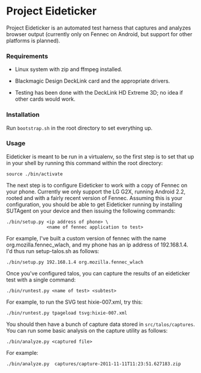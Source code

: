 Project Eideticker
==================

Project Eideticker is an automated test harness that captures and analyzes
browser output (currently only on Fennec on Android, but support for other
platforms is planned).

### Requirements

* Linux system with zip and ffmpeg installed.

* Blackmagic Design DeckLink card and the appropriate drivers.

 * Testing has been done with the DeckLink HD Extreme 3D; no idea if other
   cards would work.


### Installation

Run `bootstrap.sh` in the root directory to set everything up.

### Usage

Eideticker is meant to be run in a virtualenv, so the first step is to set
that up in your shell by running this command within the root directory:

    source ./bin/activate

The next step is to configure Eideticker to work with a copy of Fennec on
your phone. Currently we only support the LG G2X, running Android 2.2,
rooted and with a fairly recent version of Fennec. Assuming this is your
configuration, you should be able to get Eideticker running by installing
SUTAgent on your device and then issuing the following commands:

    ./bin/setup.py <ip address of phone> \
                   <name of fennec application to test>

For example, I've built a custom version of fennec with the name
org.mozilla.fennec_wlach, and my phone has an ip address of 192.168.1.4.
I'd thus run setup-talos.sh as follows:

    ./bin/setup.py 192.168.1.4 org.mozilla.fennec_wlach

Once you've configured talos, you can capture the results of an eideticker
test with a single command:

    ./bin/runtest.py <name of test> <subtest>

For example, to run the SVG test hixie-007.xml, try this:

    ./bin/runtest.py tpageload tsvg:hixie-007.xml

You should then have a bunch of capture data stored in `src/talos/captures`.
You can run some basic analysis on the capture utility as follows:

    ./bin/analyze.py <captured file>

For example:

    ./bin/analyze.py  captures/capture-2011-11-11T11:23:51.627183.zip
